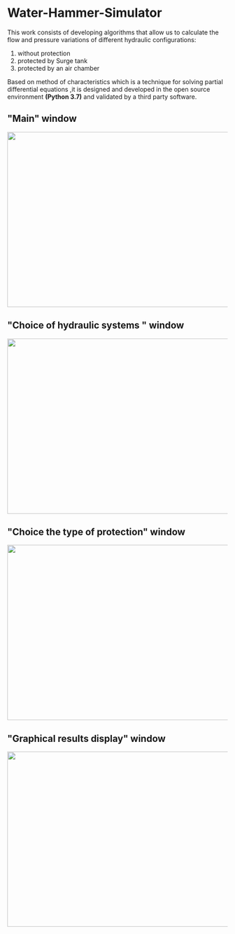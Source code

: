 # Water-Hammer-Simulator
This work consists of developing algorithms that allow us to calculate the flow and pressure variations of different hydraulic configurations: 
1. without protection 
2. protected by Surge tank 
3. protected by an air chamber
 
Based on method of characteristics which is a technique for solving partial differential equations ,it is designed and developed in the open source environment **(Python 3.7)** and validated by a third party software.

## "Main" window
<p align="center">
  <img width="700" height="400" src="https://user-images.githubusercontent.com/90453702/158619812-6984f1d9-030e-4aa9-8478-d3910922d28c.png">
</p>

## "Choice of hydraulic systems " window
<p align="center">
  <img width="650" height="400" src="https://user-images.githubusercontent.com/90453702/158621355-714fa723-823c-46ea-adee-1ef9d32dc8ff.png">
</p>

## "Choice the type of protection" window
<p align="center">
  <img width="650" height="400" src="https://user-images.githubusercontent.com/90453702/158621959-6b1de80e-5354-4296-a9bf-5ee24d16444e.png">
</p>

## "Graphical results display" window
<p align="center">
  <img width="650" height="400" src="https://user-images.githubusercontent.com/90453702/158622331-2ed08222-9202-4e1b-9e00-84f131f7e280.png">
</p>
